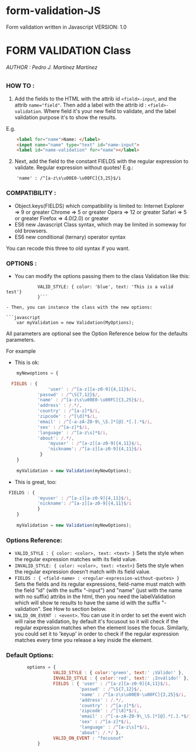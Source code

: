 # form-validation-JS
Form validation written in Javascript 
VERSION: 1.0

# FORM VALIDATION Class
###### AUTHOR : Pedro J. Martínez Martínez
### HOW TO :
1. Add the fields to the HTML with the attrib id
	```<field>-input```, and the attrib ```name="field"```.
	Then add a label with the attrib id : ```<field>-validation```.
	Where field it's your new field to validate, and the label
	validation purpose it's to show the results.
	
  E.g.
  
```html
	<label for="name">Name: </label>
	<input name="name" type="text" id="name-input">
	<label id="name-validation" for="name"></label>
```

2. Next, add the field to the constant FIELDS with the
	regular expression to validate. Regular expression
	without quotes!
	E.g.:
  
```
	'name' : /^[a-z\s\u00E0-\u00FC]{3,25}$/i
```

### COMPATIBILITY :

- Object.keys(FIELDS) which compatibility is limited
to:
 	 Internet Explorer => 9 or greater
 	 Chrome => 5 or greater
 	 Opera => 12 or greater
 	 Safari => 5 or greater
 	 Firefox => 4.0(2.0) or greater
- ES6 new Javascript Class syntax, which may be limited
in someway for old browsers.
- ES6 new conditional (ternary) operator syntax

You can recode this three to old syntax if you want.


### OPTIONS :

- You can modify the options passing them to the class Validation like this:

```MyOptions = { 
			VALID_STYLE: { color: 'blue', text: 'This is a valid test'} 
			}```

- Then, you can instance the class with the new options:

```javascript
	var myValidation = new Validation(MyOptions);
```

All parameters are optional see the Option Reference below for the defaults parameters.

For example

- This is ok:

```javascript
	myNewoptions = {

  FIELDS : {
				'user' : /^[a-z][a-z0-9]{4,11}$/i,
  			'passwd' : /^\S{7,12}$/,
  			'name' : /^[a-z\s\u00E0-\u00FC]{3,25}$/i,
  			'address' : /.*/,
  			'country' : /^[a-z]*$/i,
  			'zipcode' : /^[\d]*$/i,
  			'email' : /^[-a-zA-Z0-9\_\S.]*[@].*[.].*$/i,
  			'sex' : /^[a-z]*$/i,
  			'language' : /^[a-z\s]*$/i,
  			'about': /.*/,
				'myuser' : /^[a-z][a-z0-9]{4,11}$/i,
 				'nickname': /^[a-z][a-z0-9]{4,11}$/i
			 }
	}
	
	myValidation = new Validation(myNewOptions);
```

- This is great, too:

```javascript
 FIELDS : {
			'myuser' : /^[a-z][a-z0-9]{4,11}$/i,
			'nickname': /^[a-z][a-z0-9]{4,11}$/i
			}
	}
	
	myValidation = new Validation(myNewOptions);
```

### Options Reference:

- ```VALID_STYLE : { color: <color>, text: <text> }``` Sets the style when the regular expression matches with its field value.
- ```INVALID_STYLE: { color: <color>, text: <text>}``` Sets the style when the regular expression doesn't match with its field value.
- ```FIELDS : { <field-name> : <regular-expression-without-quotes> }``` Sets the fields and its regular expressions, field-name must match with the field "id" (with the suffix "-input") and "name" (just with the name with no suffix) attribs in the html, then you need the labelValidation which will show te results to have the same id with the suffix "-validation". See How to section below.
- ```VALID_ON_EVENT : <event>```. You can use it in order to set the event wich will raise the validation, by default it's focusout so it will check if the regular expression matches when the element loses the focus. Similarly, you could set it to 'keyup' in order to check if the regular expression matches every time you release a key inside the element.


### Default Options:
```javascript
		options = {
				  VALID_STYLE : { color:'green', text:' ¡Válido!' },
				  INVALID_STYLE : { color:'red', text:' ¡Inválido!' },
				  FIELDS : { 'user' : /^[a-z][a-z0-9]{4,11}$/i,
				  			'passwd' : /^\S{7,12}$/,
				  			'name' : /^[a-z\s\u00E0-\u00FC]{3,25}$/i,
				  			'address' : /.*/,
				  			'country' : /^[a-z]*$/i,
				  			'zipcode' : /^[\d]*$/i,
				  			'email' : /^[-a-zA-Z0-9\_\S.]*[@].*[.].*$/i,
				  			'sex' : /^[a-z]*$/i,
				  			'language' : /^[a-z\s]*$/i,
				  			'about': /.*/ },
				  VALID_ON_EVENT : "focusout"
			}
```
